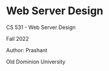 # Web Server Design

CS 531 - Web Server Design

Fall 2022

Author: Prashant

Old Dominion University